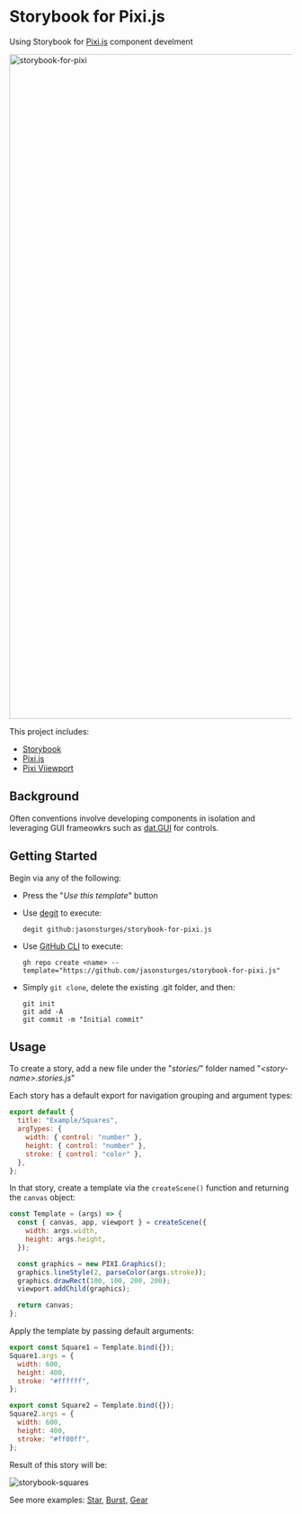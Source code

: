 # Storybook for Pixi.js
Using Storybook for [Pixi.js](https://pixijs.com/) component develment

<img width="1180" alt="storybook-for-pixi" src="https://user-images.githubusercontent.com/1213591/154822267-78469605-ebf1-4280-adbc-025832b78553.png">

This project includes:
- [Storybook](https://storybook.js.org/)
- [Pixi.js](https://pixijs.com/)
- [Pixi Viiewport](https://github.com/davidfig/pixi-viewport)


## Background

Often conventions involve developing components in isolation and leveraging GUI frameowkrs such as [dat.GUI](https://github.com/dataarts/dat.gui) for controls.


## Getting Started

Begin via any of the following:

- Press the "*Use this template*" button

- Use [degit](https://github.com/Rich-Harris/degit) to execute: 

    ```
    degit github:jasonsturges/storybook-for-pixi.js
    ```
    
- Use [GitHub CLI](https://cli.github.com/) to execute: 

    ```
    gh repo create <name> --template="https://github.com/jasonsturges/storybook-for-pixi.js"
    ```
    
- Simply `git clone`, delete the existing .git folder, and then:

    ```
    git init
    git add -A
    git commit -m "Initial commit"
    ````

## Usage

To create a story, add a new file under the "_stories/_" folder named "_&lt;story-name&gt;.stories.js_"

Each story has a default export for navigation grouping and argument types:

```js
export default {
  title: "Example/Squares",
  argTypes: {
    width: { control: "number" },
    height: { control: "number" },
    stroke: { control: "color" },
  },
};
```

In that story, create a template via the `createScene()` function and returning the `canvas` object:

```js
const Template = (args) => {
  const { canvas, app, viewport } = createScene({
    width: args.width,
    height: args.height,
  });

  const graphics = new PIXI.Graphics();
  graphics.lineStyle(2, parseColor(args.stroke));
  graphics.drawRect(100, 100, 200, 200);
  viewport.addChild(graphics);

  return canvas;
};
```

Apply the template by passing default arguments:

```js
export const Square1 = Template.bind({});
Square1.args = {
  width: 600,
  height: 400,
  stroke: "#ffffff",
};

export const Square2 = Template.bind({});
Square2.args = {
  width: 600,
  height: 400,
  stroke: "#ff00ff",
};
```

Result of this story will be:

![storybook-squares](https://user-images.githubusercontent.com/1213591/154827145-525bd885-a041-43b8-a9ea-a29e3e6a0ba1.gif)

See more examples: [Star][ex1], [Burst][ex2], [Gear][ex3]


  [ex1]: https://github.com/jasonsturges/storybook-for-pixi.js/blob/main/stories/Star.stories.js
  [ex2]: https://github.com/jasonsturges/storybook-for-pixi.js/blob/main/stories/Burst.stories.js
  [ex3]: https://github.com/jasonsturges/storybook-for-pixi.js/blob/main/stories/Gear.stories.js
